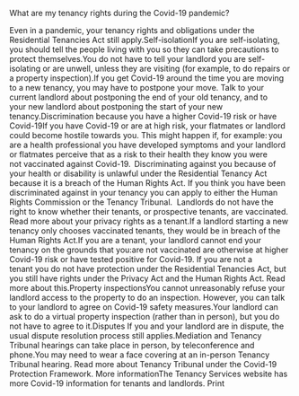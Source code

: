 What are my tenancy rights during the Covid-19 pandemic?

Even in a pandemic, your tenancy rights and obligations under the Residential Tenancies Act still apply.Self-isolationIf you are self-isolating, you should tell the people living with you so they can take precautions to protect themselves.You do not have to tell your landlord you are self-isolating or are unwell, unless they are visiting (for example, to do repairs or a property inspection).If you get Covid-19 around the time you are moving to a new tenancy, you may have to postpone your move. Talk to your current landlord about postponing the end of your old tenancy, and to your new landlord about postponing the start of your new tenancy.Discrimination because you have a higher Covid-19 risk or have Covid-19If you have Covid-19 or are at high risk, your flatmates or landlord could become hostile towards you. This might happen if, for example: you are a health professional
you have developed symptoms and your landlord or flatmates perceive that as a risk to their health
they know you were not vaccinated against Covid-19. 
Discriminating against you because of your health or disability is unlawful under the Residential Tenancy Act because it is a breach of the Human Rights Act. If you think you have been discriminated against in your tenancy you can apply to either the Human Rights Commission or the Tenancy Tribunal.  Landlords do not have the right to know whether their tenants, or prospective tenants, are vaccinated. Read more about your privacy rights as a tenant.If a landlord starting a new tenancy only chooses vaccinated tenants, they would be in breach of the Human Rights Act.If you are a tenant, your landlord cannot end your tenancy on the grounds that you:are not vaccinated
are otherwise at higher Covid-19 risk or
have tested positive for Covid-19.
If you are not a tenant you do not have protection under the Residential Tenancies Act, but you still have rights under the Privacy Act and the Human Rights Act. Read more about this.Property inspectionsYou cannot unreasonably refuse your landlord access to the property to do an inspection. However, you can talk to your landlord to agree on Covid-19 safety measures.Your landlord can ask to do a virtual property inspection (rather than in person), but you do not have to agree to it.Disputes If you and your landlord are in dispute, the usual dispute resolution process still applies.Mediation and Tenancy Tribunal hearings can take place in person, by teleconference and phone.You may need to wear a face covering at an in-person Tenancy Tribunal hearing. Read more about Tenancy Tribunal under the Covid-19 Protection Framework. More informationThe Tenancy Services website has more Covid-19 information for tenants and landlords.  Print 